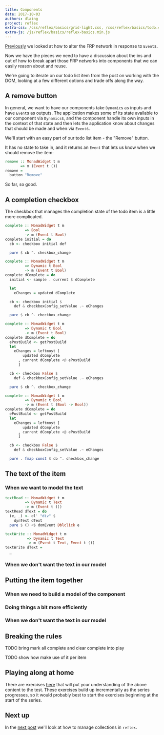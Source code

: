 ```yaml
---
title: Components
date: 2017-10-03
authors: dlaing
project: reflex
extra-css: /css/reflex/basics/grid-light.css, /css/reflex/basics/todo.css
extra-js: /js/reflex/basics/reflex-basics.min.js
---
```


[Previously](../switching/) we looked at how to alter the FRP network in response to `Event`s.

Now we have the pieces we need to have a discussion about the ins and out of how to break apart those FRP networks into components that we can easily reason about and reuse.

We're going to iterate on our todo list item from the post on working with the DOM, looking at a few different options and trade offs along the way.

## A remove button

In general, we want to have our components take `Dynamic`s as inputs and have `Event`s as outputs.
The application makes some of its state available to our component via `Dynamics`s, and the component handle its own inputs in the context of that state and then lets the application know about changes that should be made and when via `Event`s.

We'll start with an easy part of our todo list item - the "Remove" button.

It has no state to take in, and it returns an `Event` that lets us know when we should remove the item:
```haskell
remove :: MonadWidget t m 
       => m (Event t ())
remove =
  button "Remove"
```

<div id="examples-component-remove"></div>

So far, so good.

## A completion checkbox

The checkbox that manages the completion state of the todo item is a little more complicated.

```haskell
complete :: MonadWidget t m 
         => Bool 
         -> m (Event t Bool)
complete initial = do
  cb <- checkbox initial def

  pure $ cb ^. checkbox_change
```

<div id="examples-component-complete-basic"></div>


```haskell
complete :: MonadWidget t m 
         => Dynamic t Bool 
         -> m (Event t Bool)
complete dComplete = do
  initial <- sample . current $ dComplete

  let
    eChanges = updated dComplete

  cb <- checkbox initial $
    def & checkboxConfig_setValue .~ eChanges

  pure $ cb ^. checkbox_change
```

<!-- <div id="examples-component-complete-sample"></div>-->

```haskell
complete :: MonadWidget t m 
         => Dynamic t Bool 
         -> m (Event t Bool)
complete dComplete = do
  ePostBuild <- getPostBuild
  let
    eChanges = leftmost [
        updated dComplete
      , current dComplete <@ ePostBuild
      ]

  cb <- checkbox False $
    def & checkboxConfig_setValue .~ eChanges

  pure $ cb ^. checkbox_change
```

<div id="examples-component-complete-postbuild"></div>

```haskell
complete :: MonadWidget t m 
         => Dynamic t Bool 
         -> m (Event t (Bool -> Bool))
complete dComplete = do
  ePostBuild <- getPostBuild
  let
    eChanges = leftmost [
        updated dComplete
      , current dComplete <@ ePostBuild
      ]

  cb <- checkbox False $
    def & checkboxConfig_setValue .~ eChanges

  pure . fmap const $ cb ^. checkbox_change
```

<div id="examples-component-complete-endo"></div>

## The text of the item

### When we want to model the text

```haskell
textRead :: MonadWidget t m 
         => Dynamic t Text 
         -> m (Event t ())
textRead dText = do
  (e, _) <- el' "div" $
    dynText dText
  pure $ () <$ domEvent Dblclick e
```

<div id="examples-component-text-read"></div>

```haskell
textWrite :: MonadWidget t m 
          => Dynamic t Text 
          -> m (Event t Text, Event t ())
textWrite dText =
  _
```

<div id="examples-component-text-write"></div>

### When we don't want the text in our model

## Putting the item together

### When we need to build a model of the component

<div id="examples-component-todo-item"></div>

### Doing things a bit more efficiently

<div id="examples-component-todo-item-d"></div>

### When we don't want the text in our model

<div id="examples-component-todo-item-di"></div>

## Breaking the rules

TODO bring mark all complete and clear complete into play

TODO show how make use of it per item

## Playing along at home

There are exercises [here](../exercises/components/) that will put your understanding of the above content to the test.
These exercises build up incrementally as the series progresses, so it would probably best to start the exercises beginning at the start of the series.

## Next up

In the [next post](../collections/) we'll look at how to manage collections in `reflex`.
